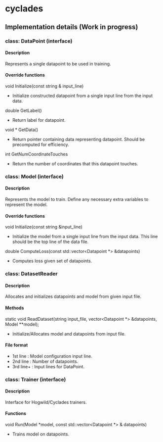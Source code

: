 # cyclades

## Implementation details (Work in progress)
### class: DataPoint (interface)
#### Description
Represents a single datapoint to be used in training.
#### Override functions
void Initialize(const string & input_line)
- Initialize constructed datapoint from a single input line from the input data.

double GetLabel()
- Return label for datapoint.

void * GetData()
- Return pointer containing data representing datapoint. Should be precomputed for efficiency.

int GetNumCoordinateTouches
- Return the number of coordinates that this datapoint touches.

### class: Model (interface)
#### Description
Represents the model to train. Define any necessary extra variables to represent the model.
#### Override functions
void Initialize(const string &input_line)
- Initialize the model from a single input line from the input data. This line should be the top line of the data file.

double ComputeLoss(const std::vector<Datapoint *> &datapoints)
- Computes loss given set of datapoints.

### class: DatasetReader
#### Description
Allocates and initializes datapoints and model from given input file.
#### Methods
static void ReadDataset(string input_file, vector<Datapoint *> &datapoints, Model **model);
- Initialize/Allocates model and datapoints from input file.

#### File format
- 1st line : Model configuration input line.
- 2nd line : Number of datapoints.
- 3rd line+ : Input lines for DataPoint.

### class: Trainer (interface)
#### Description
Interface for Hogwild/Cyclades trainers.
#### Functions
void Run(Model *model, const std::vector<Datapoint *> & datapoints)
- Trains model on datapoints.
